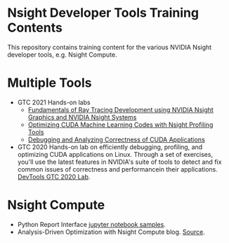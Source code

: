 # Nsight Developer Tools Training Contents
This repository contains training content for the various NVIDIA Nsight developer tools, e.g. Nsight Compute.

# Multiple Tools
* GTC 2021 Hands-on labs
  * [Fundamentals of Ray Tracing Development using NVIDIA Nsight Graphics and NVIDIA Nsight Systems](grfx/2021_gtc/x-gd-01-v1)
  * [Optimizing CUDA Machine Learning Codes with Nsight Profiling Tools](cuda/2021_gtc/x-ac-03-v1)
  * [Debugging and Analyzing Correctness of CUDA Applications](cuda/2021_gtc/x-ac-04-v1)
* GTC 2020 Hands-on lab on efficiently debugging, profiling, and optimizing CUDA applications on Linux. Through a set of exercises, you'll use the latest features in NVIDIA's suite of tools to detect and fix common issues of correctness and performancein their applications. [DevTools GTC 2020 Lab](cuda/2020_gtc).

# Nsight Compute
* Python Report Interface [jupyter notebook samples](cuda/nsight_compute/python_report_interface).
* Analysis-Driven Optimization with Nsight Compute blog. [Source](cuda/2020_ncu_smem).

